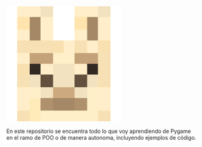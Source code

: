 <img src="./Images/Logo.png" style="max-width: 60%;"/>


En este repositorio se encuentra todo lo que voy aprendiendo de Pygame en el ramo de POO o de manera autonoma, incluyendo ejemplos de código.